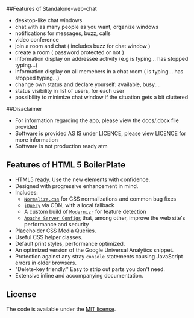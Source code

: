 ##Features of Standalone-web-chat

* desktop-like chat windows
* chat with as many people as you want, organize windows
* notifications for messages, buzz, calls
* video conference
* join a room and chat ( includes buzz for chat window )
* create a room ( password protected or not ) 
* information display on addressee activity (e.g is typing... has stopped typing...)
* information display on all memebers in a chat room ( is typing... has stopped typing...)
* change own status and declare yourself: available, busy....
* status visibility in list of users, for each user
* possibility to minimize chat window if the situation gets a bit cluttered

##Disaclaimer

* For information regarding the app, please view the docs/.docx file provided
* Software is provided AS IS under LICENCE, please view LICENCE for more information
* Software is not production ready atm

## Features of HTML 5 BoilerPlate

* HTML5 ready. Use the new elements with confidence.
* Designed with progressive enhancement in mind.
* Includes:
  * [`Normalize.css`](https://necolas.github.com/normalize.css/)
    for CSS normalizations and common bug fixes
  * [`jQuery`](https://jquery.com/) via CDN, with a local fallback
  * A custom build of  [`Modernizr`](https://modernizr.com/) for feature
    detection
  * [`Apache Server Configs`](https://github.com/h5bp/server-configs-apache)
    that, among other, improve the web site's performance and security
* Placeholder CSS Media Queries.
* Useful CSS helper classes.
* Default print styles, performance optimized.
* An optimized version of the Google Universal Analytics snippet.
* Protection against any stray `console` statements causing JavaScript
  errors in older browsers.
* "Delete-key friendly." Easy to strip out parts you don't need.
* Extensive inline and accompanying documentation.
## License

The code is available under the [MIT license](LICENSE.txt).
